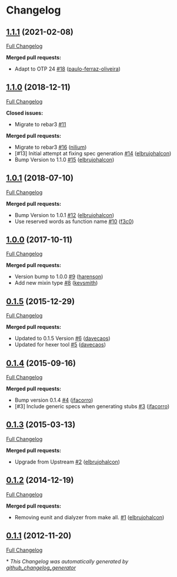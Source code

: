 # Changelog

## [1.1.1](https://github.com/inaka/mixer/tree/1.1.1) (2021-02-08)

[Full Changelog](https://github.com/inaka/mixer/compare/1.1.0...1.1.1)

**Merged pull requests:**

- Adapt to OTP 24 [\#18](https://github.com/inaka/mixer/pull/18) ([paulo-ferraz-oliveira](https://github.com/paulo-ferraz-oliveira))

## [1.1.0](https://github.com/inaka/mixer/tree/1.1.0) (2018-12-11)

[Full Changelog](https://github.com/inaka/mixer/compare/1.0.1...1.1.0)

**Closed issues:**

- Migrate to rebar3 [\#11](https://github.com/inaka/mixer/issues/11)

**Merged pull requests:**

- Migrate to rebar3 [\#16](https://github.com/inaka/mixer/pull/16) ([nilium](https://github.com/nilium))
- \[\#13\] Initial attempt at fixing spec generation [\#14](https://github.com/inaka/mixer/pull/14) ([elbrujohalcon](https://github.com/elbrujohalcon))
- Bump Version to 1.1.0 [\#15](https://github.com/inaka/mixer/pull/15) ([elbrujohalcon](https://github.com/elbrujohalcon))

## [1.0.1](https://github.com/inaka/mixer/tree/1.0.1) (2018-07-10)

[Full Changelog](https://github.com/inaka/mixer/compare/1.0.0...1.0.1)

**Merged pull requests:**

- Bump Version to 1.0.1 [\#12](https://github.com/inaka/mixer/pull/12) ([elbrujohalcon](https://github.com/elbrujohalcon))
- Use reserved words as function name [\#10](https://github.com/inaka/mixer/pull/10) ([f3c0](https://github.com/f3c0))

## [1.0.0](https://github.com/inaka/mixer/tree/1.0.0) (2017-10-11)

[Full Changelog](https://github.com/inaka/mixer/compare/0.1.5...1.0.0)

**Merged pull requests:**

- Version bump to 1.0.0 [\#9](https://github.com/inaka/mixer/pull/9) ([harenson](https://github.com/harenson))
- Add new mixin type [\#8](https://github.com/inaka/mixer/pull/8) ([kevsmith](https://github.com/kevsmith))

## [0.1.5](https://github.com/inaka/mixer/tree/0.1.5) (2015-12-29)

[Full Changelog](https://github.com/inaka/mixer/compare/0.1.4...0.1.5)

**Merged pull requests:**

- Updated to 0.1.5 Version [\#6](https://github.com/inaka/mixer/pull/6) ([davecaos](https://github.com/davecaos))
- Updated for hexer tool [\#5](https://github.com/inaka/mixer/pull/5) ([davecaos](https://github.com/davecaos))

## [0.1.4](https://github.com/inaka/mixer/tree/0.1.4) (2015-09-16)

[Full Changelog](https://github.com/inaka/mixer/compare/0.1.3...0.1.4)

**Merged pull requests:**

- Bump version 0.1.4 [\#4](https://github.com/inaka/mixer/pull/4) ([jfacorro](https://github.com/jfacorro))
- \[\#3\] Include generic specs when generating stubs [\#3](https://github.com/inaka/mixer/pull/3) ([jfacorro](https://github.com/jfacorro))

## [0.1.3](https://github.com/inaka/mixer/tree/0.1.3) (2015-03-13)

[Full Changelog](https://github.com/inaka/mixer/compare/0.1.2...0.1.3)

**Merged pull requests:**

- Upgrade from Upstream [\#2](https://github.com/inaka/mixer/pull/2) ([elbrujohalcon](https://github.com/elbrujohalcon))

## [0.1.2](https://github.com/inaka/mixer/tree/0.1.2) (2014-12-19)

[Full Changelog](https://github.com/inaka/mixer/compare/0.1.1...0.1.2)

**Merged pull requests:**

- Removing eunit and dialyzer from make all. [\#1](https://github.com/inaka/mixer/pull/1) ([elbrujohalcon](https://github.com/elbrujohalcon))

## [0.1.1](https://github.com/inaka/mixer/tree/0.1.1) (2012-11-20)

[Full Changelog](https://github.com/inaka/mixer/compare/11b0136d41f78ef5b0f0dee630aefe5beff3026c...0.1.1)



\* *This Changelog was automatically generated by [github_changelog_generator](https://github.com/github-changelog-generator/github-changelog-generator)*
